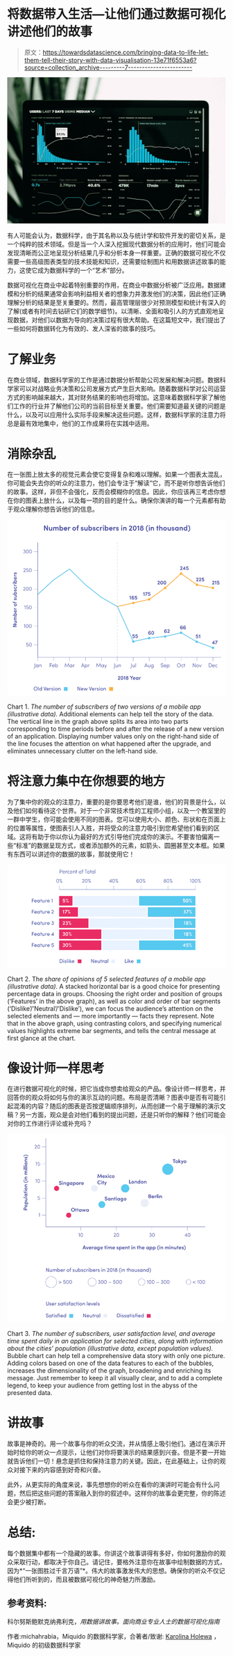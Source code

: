 # 将数据带入生活—让他们通过数据可视化讲述他们的故事

> 原文：<https://towardsdatascience.com/bringing-data-to-life-let-them-tell-their-story-with-data-visualisation-13e71f6553a6?source=collection_archive---------7----------------------->

![](img/18d56d1bf1e04f61a77463a0f81ebc63.png)

有人可能会认为，数据科学，由于其名称以及与统计学和软件开发的密切关系，是一个纯粹的技术领域。但是当一个人深入挖掘现代数据分析的应用时，他们可能会发现清晰而公正地呈现分析结果几乎和分析本身一样重要。正确的数据可视化不仅需要一些高级图表类型的技术技能和知识，还需要绘制图片和用数据讲述故事的能力，这使它成为数据科学的一个“艺术”部分。

数据可视化在商业中起着特别重要的作用，在商业中数据分析被广泛应用。数据建模和分析的结果通常会影响利益相关者的想象力并激发他们的决策，因此他们正确理解分析的结果是至关重要的。然而，最高管理层很少对预测模型和统计有深入的了解(或者有时间去钻研它们的数学细节)。以清晰、全面和吸引人的方式直观地呈现数据，对他们以数据为导向的决策过程有很大帮助。在这篇短文中，我们提出了一些如何将数据转化为有效的、发人深省的故事的技巧。

# 了解业务

在商业领域，数据科学家的工作是通过数据分析帮助公司发展和解决问题。数据科学家可以对战略业务决策和公司发展方式产生巨大影响。随着数据科学对公司运营方式的影响越来越大，其对财务结果的影响也将增加。这意味着数据科学家了解他们工作的行业并了解他们公司的当前目标至关重要。他们需要知道最关键的问题是什么，以及可以应用什么实际手段来解决这些问题。这样，数据科学家的注意力将总是最有效地集中，他们的工作成果将在实践中适用。

# 消除杂乱

在一张图上放太多的视觉元素会使它变得复杂和难以理解。如果一个图表太混乱，你可能会失去你的听众的注意力，他们会专注于“解读”它，而不是听你想告诉他们的故事。这样，非但不会强化，反而会模糊你的信息。因此，你应该再三考虑你想在你的图表上放什么，以及每一项的目的是什么。确保你演讲的每一个元素都有助于观众理解你想告诉他们的信息。

![](img/0c70fda2f5518427527458afd4e096f6.png)

Chart 1\. *The number of subscribers of two versions of a mobile app (illustrative data).* Additional elements can help tell the story of the data. The vertical line in the graph above splits its area into two parts corresponding to time periods before and after the release of a new version of an application. Displaying number values only on the right-hand side of the line focuses the attention on what happened after the upgrade, and eliminates unnecessary clutter on the left-hand side.

# 将注意力集中在你想要的地方

为了集中你的观众的注意力，重要的是你要思考他们是谁，他们的背景是什么，以及他们如何看待这个世界。对于一个非常技术性的工程师小组，以及一个教室里的一群中学生，你可能会使用不同的图表。您可以使用大小、颜色、形状和在页面上的位置等属性，使图表引人入胜，并将受众的注意力吸引到您希望他们看到的区域。这将有助于你以你认为最好的方式引导他们完成你的演示。不要害怕偏离一些“标准”的数据呈现方式，或者添加额外的元素，如箭头、圆圈甚至文本框。如果有东西可以讲述你的数据的故事，那就使用它！

![](img/c058067cb5a6a39d4a44e0a6b168ac6f.png)

Chart 2\. The *share of opinions of 5 selected features of a mobile app (illustrative data).* A stacked horizontal bar is a good choice for presenting percentage data in groups. Choosing the right order and position of groups (‘Features’ in the above graph), as well as color and order of bar segments (‘Dislike’/’Neutral’/’Dislike’), we can focus the audience’s attention on the selected elements and — more importantly — facts they represent. Note that in the above graph, using contrasting colors, and specifying numerical values highlights extreme bar segments, and tells the central message at first glance at the chart.

# 像设计师一样思考

在进行数据可视化的时候，把它当成你想卖给观众的产品。像设计师一样思考，并回答你的观众将如何与你的演示互动的问题。布局是否清晰？图表中是否有可能引起混淆的内容？随后的图表是否按逻辑顺序排列，从而创建一个易于理解的演示文稿？另一方面，观众是会对他们看到的提出问题，还是只听你的解释？他们可能会对你的工作进行评论或补充吗？

![](img/7985b0f427b9874b43187029d4a3560e.png)

Chart 3\. *The number of subscribers, user satisfaction level, and average time spent daily in an application for selected cities, along with information about the cities’ population (illustrative data, except population values).* Bubble chart can help tell a comprehensive data story with only one picture. Adding colors based on one of the data features to each of the bubbles, increases the dimensionality of the graph, broadening and enriching its message. Just remember to keep it all visually clear, and to add a complete legend, to keep your audience from getting lost in the abyss of the presented data.

# 讲故事

故事是神奇的。用一个故事与你的听众交流，并从情感上吸引他们。通过在演示开始时给你的听众一点提示，让他们对你将要演示的结果感到兴奋。但是不要一开始就告诉他们一切！悬念是抓住和保持注意力的关键。因此，在此基础上，让你的观众对接下来的内容感到好奇和兴奋。

此外，从更实际的角度来说，事先想想你的听众在看你的演讲时可能会有什么问题，然后把这些问题的答案融入到你的叙述中。这样你的故事会更完整，你的陈述会更少被打断。

# 总结:

每个数据集中都有一个隐藏的故事。你讲这个故事讲得有多好，你如何激励你的观众采取行动，都取决于你自己。请记住，要格外注意你在故事中绘制数据的方式，因为*“一张图胜过千言万语”*。伟大的故事激发伟大的思想。确保你的听众不仅记得他们所听到的，而且被数据可视化的神奇魅力所激励。

## 参考资料:

科尔努斯鲍默克纳弗利克，*用数据讲故事。面向商业专业人士的数据可视化指南*

作者:michahrabia，Miquido
的数据科学家，合著者/致谢: [Karolina Holewa](https://medium.com/@karolina.holewa) ，Miquido 的初级数据科学家